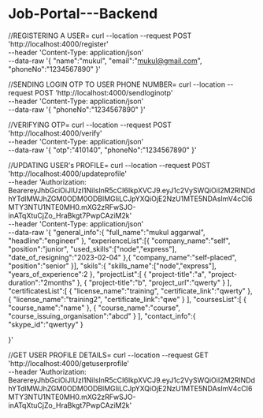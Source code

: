 # Job-Portal---Backend

//REGISTERING A USER=
curl --location --request POST 'http://localhost:4000/register' \
--header 'Content-Type: application/json' \
--data-raw '{
    "name":"mukul",
    "email":"mukul@gmail.com",
    "phoneNo":"1234567890"
}'

//SENDING LOGIN OTP TO USER PHONE NUMBER=
curl --location --request POST 'http://localhost:4000/sendloginotp' \
--header 'Content-Type: application/json' \
--data-raw '{
    "phoneNo":"1234567890"
}'

//VERIFYING OTP=
curl --location --request POST 'http://localhost:4000/verify' \
--header 'Content-Type: application/json' \
--data-raw '{
    "otp":"410140",
    "phoneNo":"1234567890"
}'

//UPDATING USER's PROFILE=
curl --location --request POST 'http://localhost:4000/updateprofile' \
--header 'Authorization: BearereyJhbGciOiJIUzI1NiIsInR5cCI6IkpXVCJ9.eyJ1c2VySWQiOiI2M2RlNDdhYTdlMWJhZGM0ODM0ODBlMGIiLCJpYXQiOjE2NzU1MTE5NDAsImV4cCI6MTY3NTU1NTE0MH0.mXG2zRFwSJO-inATqXtuCjZo_HraBkgt7PwpCAziM2k' \
--header 'Content-Type: application/json' \
--data-raw '{
    "general_info":{
        "full_name":"mukul aggarwal",
        "headline":"engineer"
    },
    "experienceList":[{
        "company_name":"self",
        "position":"junior",
        "used_skills":["node","express"],
        "date_of_resigning":"2023-02-04"
    },{
        "company_name":"self-placed",
        "position":"senior"
    }],
    "skils":{
        "skills_name":["node","express"],
        "years_of_experience":2
    },
    "projectList":[
        {
            "project-title":"a",
            "project-duration":"2months"
        },
        {
            "project-title":"b",
            "project_url":"qwerty"
        }
        ],
        "certificatesList":[
            {
                "license_name":"training",
                "certificate_link":"qwerty"
            },
            {
                "license_name":"training2",
                "certificate_link":"qwe"
            }
        ],
        "coursesList":[
            {
                "course_name":"name"
            },
            {
                "course_name":"course",
                "course_issuing_organisation":"abcd"
            }
        ],
        "contact_info":{
            "skype_id":"qwertyy"
        }
    
}'

//GET USER PROFILE DETAILS=
curl --location --request GET 'http://localhost:4000/getuserprofile' \
--header 'Authorization: BearereyJhbGciOiJIUzI1NiIsInR5cCI6IkpXVCJ9.eyJ1c2VySWQiOiI2M2RlNDdhYTdlMWJhZGM0ODM0ODBlMGIiLCJpYXQiOjE2NzU1MTE5NDAsImV4cCI6MTY3NTU1NTE0MH0.mXG2zRFwSJO-inATqXtuCjZo_HraBkgt7PwpCAziM2k'
